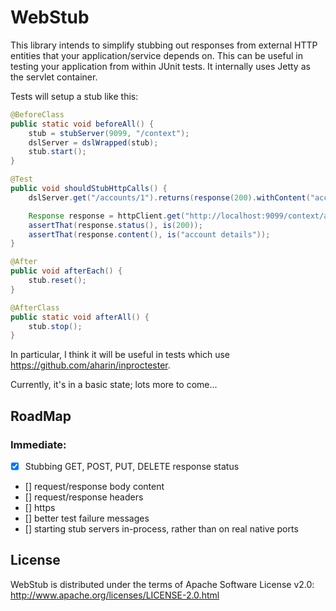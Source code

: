 # WebStub

This library intends to simplify stubbing out responses from external HTTP entities that your application/service  depends on.
This can be useful in testing your application from within JUnit tests. It internally uses Jetty as the servlet container.

Tests will setup a stub like this:
```java
@BeforeClass
public static void beforeAll() {
    stub = stubServer(9099, "/context");
    dslServer = dslWrapped(stub);
    stub.start();
}

@Test
public void shouldStubHttpCalls() {
    dslServer.get("/accounts/1").returns(response(200).withContent("account details"));

    Response response = httpClient.get("http://localhost:9099/context/accounts/1");
    assertThat(response.status(), is(200));
    assertThat(response.content(), is("account details"));
}

@After
public void afterEach() {
    stub.reset();
}

@AfterClass
public static void afterAll() {
    stub.stop();
}
```
In particular, I think it will be useful in tests which use https://github.com/aharin/inproctester.

Currently, it's in a basic state; lots more to come...

## RoadMap

### Immediate:
- [x] Stubbing GET, POST, PUT, DELETE response status
- [] request/response body content
- [] request/response headers
- [] https
- [] better test failure messages
- [] starting stub servers in-process, rather than on real native ports

## License

WebStub is distributed under the terms of Apache Software License v2.0: http://www.apache.org/licenses/LICENSE-2.0.html
